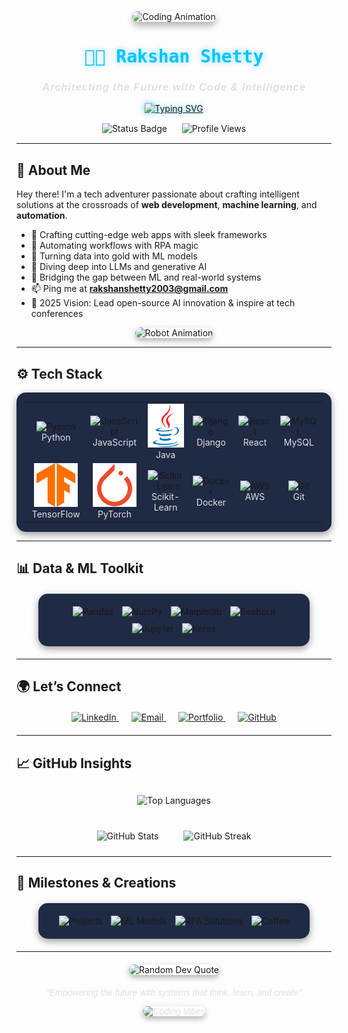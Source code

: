 <div align="center">
  <img src="https://user-images.githubusercontent.com/74038190/212749447-bfb7e725-6987-49d9-ae85-2015e3e7cc41.gif" width="450" alt="Coding Animation" style="border-radius: 20px; box-shadow: 0 6px 12px rgba(0,0,0,0.3); transition: transform 0.3s ease-in-out;" onmouseover="this.style.transform='scale(1.05)';" onmouseout="this.style.transform='scale(1)';">
</div>

<h1 align="center" style="font-family: 'Fira Code', monospace; color: #00C4FF; text-shadow: 0 0 10px rgba(0, 196, 255, 0.5);">
  👨‍💻 Rakshan Shetty
</h1>
<h3 align="center" style="font-family: 'Poppins', sans-serif; color: #E0E0E0; font-style: italic; letter-spacing: 1px;">
  Architecting the Future with Code & Intelligence
</h3>

<div align="center">
  <a href="https://git.io/typing-svg">
    <img src="https://readme-typing-svg.demolab.com?font=Fira+Code&weight=600&size=28&duration=2500&pause=800&color=00C4FF&center=true&vCenter=true&width=600&lines=Full+Stack+Developer;Machine+Learning+developer;RPA Developer;Python+%7C+Java+%7C+Django+%7C+React;Turning+Dreams+Into+Code" alt="Typing SVG" style="filter: drop-shadow(0 0 5px rgba(0, 196, 255, 0.7));" />
  </a>
</div>

<div align="center" style="margin: 15px 0;">
  <img src="https://img.shields.io/badge/Status-Coding%20the%20Future-00C4FF?style=for-the-badge&logo=codeigniter&logoColor=white&labelColor=1F2A44" alt="Status Badge" style="margin: 0 10px;" />
  <img src="https://komarev.com/ghpvc/?username=rakshan001&label=Profile%20Views&color=00C4FF&style=for-the-badge&labelColor=1F2A44" alt="Profile Views" style="margin: 0 10px;" />
</div>

---

## 🌟 About Me

Hey there! I'm a tech adventurer passionate about crafting intelligent solutions at the crossroads of **web development**, **machine learning**, and **automation**.

- 🚀 Crafting cutting-edge web apps with sleek frameworks  
- 🤖 Automating workflows with RPA magic  
- 🧠 Turning data into gold with ML models  
- 🌱 Diving deep into LLMs and generative AI  
- 🔭 Bridging the gap between ML and real-world systems  
- 📫 Ping me at **rakshanshetty2003@gmail.com**  
- 🎯 2025 Vision: Lead open-source AI innovation & inspire at tech conferences  

<div align="center">
  <img src="https://media.giphy.com/media/LmNwrBhejkK9EFP504/giphy.gif" width="220" alt="Robot Animation" style="border-radius: 15px; box-shadow: 0 4px 10px rgba(0,0,0,0.3);">
</div>

---

## ⚙️ Tech Stack

<table align="center" style="background: #1F2A44; border-radius: 15px; padding: 15px; box-shadow: 0 4px 12px rgba(0,0,0,0.4);">
  <tr>
    <td align="center" width="100">
      <img src="https://techstack-generator.vercel.app/python-icon.svg" alt="Python" width="70" height="70" style="transition: transform 0.3s;" onmouseover="this.style.transform='scale(1.1)';" onmouseout="this.style.transform='scale(1)';">
      <br><span style="color: #E0E0E0;">Python</span>
    </td>
    <td align="center" width="100">
      <img src="https://techstack-generator.vercel.app/js-icon.svg" alt="JavaScript" width="70" height="70" style="transition: transform 0.3s;" onmouseover="this.style.transform='scale(1.1)';" onmouseout="this.style.transform='scale(1)';">
      <br><span style="color: #E0E0E0;">JavaScript</span>
    </td>
    <td align="center" width="100">
      <img src="https://raw.githubusercontent.com/devicons/devicon/master/icons/java/java-original.svg" alt="Java" width="70" height="70" style="transition: transform 0.3s;" onmouseover="this.style.transform='scale(1.1)';" onmouseout="this.style.transform='scale(1)';">
      <br><span style="color: #E0E0E0;">Java</span>
    </td>
    <td align="center" width="100">
      <img src="https://cdn.worldvectorlogo.com/logos/django.svg" alt="Django" width="70" height="70" style="transition: transform 0.3s;" onmouseover="this.style.transform='scale(1.1)';" onmouseout="this.style.transform='scale(1)';">
      <br><span style="color: #E0E0E0;">Django</span>
    </td>
    <td align="center" width="100">
      <img src="https://techstack-generator.vercel.app/react-icon.svg" alt="React" width="70" height="70" style="transition: transform 0.3s;" onmouseover="this.style.transform='scale(1.1)';" onmouseout="this.style.transform='scale(1)';">
      <br><span style="color: #E0E0E0;">React</span>
    </td>
    <td align="center" width="100">
      <img src="https://techstack-generator.vercel.app/mysql-icon.svg" alt="MySQL" width="70" height="70" style="transition: transform 0.3s;" onmouseover="this.style.transform='scale(1.1)';" onmouseout="this.style.transform='scale(1)';">
      <br><span style="color: #E0E0E0;">MySQL</span>
    </td>
  </tr>
  <tr>
    <td align="center" width="100">
      <img src="https://raw.githubusercontent.com/devicons/devicon/master/icons/tensorflow/tensorflow-original.svg" alt="TensorFlow" width="70" height="70" style="transition: transform 0.3s;" onmouseover="this.style.transform='scale(1.1)';" onmouseout="this.style.transform='scale(1)';">
      <br><span style="color: #E0E0E0;">TensorFlow</span>
    </td>
    <td align="center" width="100">
      <img src="https://raw.githubusercontent.com/devicons/devicon/master/icons/pytorch/pytorch-original.svg" alt="PyTorch" width="70" height="70" style="transition: transform 0.3s;" onmouseover="this.style.transform='scale(1.1)';" onmouseout="this.style.transform='scale(1)';">
      <br><span style="color: #E0E0E0;">PyTorch</span>
    </td>
    <td align="center" width="100">
      <img src="https://upload.wikimedia.org/wikipedia/commons/0/05/Scikit_learn_logo_small.svg" alt="Scikit-Learn" width="70" height="70" style="transition: transform 0.3s;" onmouseover="this.style.transform='scale(1.1)';" onmouseout="this.style.transform='scale(1)';">
      <br><span style="color: #E0E0E0;">Scikit-Learn</span>
    </td>
    <td align="center" width="100">
      <img src="https://techstack-generator.vercel.app/docker-icon.svg" alt="Docker" width="70" height="70" style="transition: transform 0.3s;" onmouseover="this.style.transform='scale(1.1)';" onmouseout="this.style.transform='scale(1)';">
      <br><span style="color: #E0E0E0;">Docker</span>
    </td>
    <td align="center" width="100">
      <img src="https://techstack-generator.vercel.app/aws-icon.svg" alt="AWS" width="70" height="70" style="transition: transform 0.3s;" onmouseover="this.style.transform='scale(1.1)';" onmouseout="this.style.transform='scale(1)';">
      <br><span style="color: #E0E0E0;">AWS</span>
    </td>
    <td align="center" width="100">
      <img src="https://www.vectorlogo.zone/logos/git-scm/git-scm-icon.svg" alt="Git" width="70" height="70" style="transition: transform 0.3s;" onmouseover="this.style.transform='scale(1.1)';" onmouseout="this.style.transform='scale(1)';">
      <br><span style="color: #E0E0E0;">Git</span>
    </td>
  </tr>
</table>

---

## 📊 Data & ML Toolkit

<div align="center" style="background: #1F2A44; border-radius: 15px; padding: 15px; box-shadow: 0 4px 12px rgba(0,0,0,0.4); width: 80%; margin: 20px auto;">
  <img src="https://img.shields.io/badge/Pandas-150458?style=for-the-badge&logo=pandas&logoColor=white" alt="Pandas" style="margin: 5px;" />
  <img src="https://img.shields.io/badge/NumPy-013243?style=for-the-badge&logo=numpy&logoColor=white" alt="NumPy" style="margin: 5px;" />
  <img src="https://img.shields.io/badge/Matplotlib-11557c?style=for-the-badge&logo=python&logoColor=white" alt="Matplotlib" style="margin: 5px;" />
  <img src="https://img.shields.io/badge/Seaborn-3776AB?style=for-the-badge&logo=python&logoColor=white" alt="Seaborn" style="margin: 5px;" />
  <img src="https://img.shields.io/badge/Jupyter-F37626?style=for-the-badge&logo=jupyter&logoColor=white" alt="Jupyter" style="margin: 5px;" />
  <img src="https://img.shields.io/badge/Keras-D00000?style=for-the-badge&logo=keras&logoColor=white" alt="Keras" style="margin: 5px;" />
</div>

---

## 🌍 Let’s Connect

<div align="center" style="margin: 20px 0;">
  <a href="https://linkedin.com/in/rakshan-shetty-953864225" target="_blank" style="margin: 0 10px;">
    <img src="https://img.shields.io/badge/LinkedIn-0077B5?style=for-the-badge&logo=linkedin&logoColor=white" alt="LinkedIn" style="transition: transform 0.3s;" onmouseover="this.style.transform='scale(1.1)';" onmouseout="this.style.transform='scale(1)';">
  </a>
  <a href="mailto:rakshanshetty2003@gmail.com" target="_blank" style="margin: 0 10px;">
    <img src="https://img.shields.io/badge/Email-D14836?style=for-the-badge&logo=gmail&logoColor=white" alt="Email" style="transition: transform 0.3s;" onmouseover="this.style.transform='scale(1.1)';" onmouseout="this.style.transform='scale(1)';">
  </a>
  <a href="https://rakshan001.github.io/MyPortfolio/" target="_blank" style="margin: 0 10px;">
    <img src="https://img.shields.io/badge/Portfolio-00C4FF?style=for-the-badge&logo=about.me&logoColor=white" alt="Portfolio" style="transition: transform 0.3s;" onmouseover="this.style.transform='scale(1.1)';" onmouseout="this.style.transform='scale(1)';">
  </a>
  <a href="https://github.com/rakshan001" target="_blank" style="margin: 0 10px;">
    <img src="https://img.shields.io/badge/GitHub-100000?style=for-the-badge&logo=github&logoColor=white" alt="GitHub" style="transition: transform 0.3s;" onmouseover="this.style.transform='scale(1.1)';" onmouseout="this.style.transform='scale(1)';">
  </a>
</div>

---

## 📈 GitHub Insights

<div align="center" style="margin: 20px 0;">
  <img src="https://github-readme-stats.vercel.app/api/top-langs?username=rakshan001&show_icons=true&locale=en&layout=compact&theme=midnight-purple&hide_border=true&bg_color=1F2A44&title_color=00C4FF&text_color=E0E0E0" alt="Top Languages" style="margin: 10px;" />
</div>

<div align="center" style="display: flex; justify-content: center; gap: 20px; flex-wrap: wrap;">
  <img src="https://github-readme-stats.vercel.app/api?username=rakshan001&show_icons=true&locale=en&theme=midnight-purple&hide_border=true&bg_color=1F2A44&title_color=00C4FF&text_color=E0E0E0" alt="GitHub Stats" style="margin: 10px;" />
  <img src="https://github-readme-streak-stats.herokuapp.com/?user=rakshan001&theme=midnight-purple&hide_border=true&background=1F2A44&stroke=00C4FF&ring=00C4FF&fire=00C4FF&currStreakNum=E0E0E0&sideNums=E0E0E0&currStreakLabel=00C4FF&sideLabels=E0E0E0" alt="GitHub Streak" style="margin: 10px;" />
</div>

---

## 🏅 Milestones & Creations

<div align="center" style="background: #1F2A44; border-radius: 15px; padding: 15px; box-shadow: 0 4px 12px rgba(0,0,0,0.4); width: 80%; margin: 20px auto;">
  <img src="https://img.shields.io/badge/Projects-10%2B-00C4FF?style=for-the-badge&logo=github&logoColor=white" alt="Projects" style="margin: 5px;" />
  <img src="https://img.shields.io/badge/ML%20Models-3%2B-00C4FF?style=for-the-badge&logo=tensorflow&logoColor=white" alt="ML Models" style="margin: 5px;" />
  <img src="https://img.shields.io/badge/RPA%20Bots-1%2B-00C4FF?style=for-the-badge&logo=uipath&logoColor=white" alt="RPA Solutions" style="margin: 5px;" />
  <img src="https://img.shields.io/badge/Coffee%20Fueled-∞-00C4FF?style=for-the-badge&logo=buy-me-a-coffee&logoColor=white" alt="Coffee" style="margin: 5px;" />
</div>

---

<div align="center" style="margin: 20px 0;">
  <img src="https://quotes-github-readme.vercel.app/api?type=horizontal&theme=midnight-purple&border=true&bg_color=1F2A44&quoteColor=00C4FF&authorColor=E0E0E0" alt="Random Dev Quote" style="border-radius: 10px; box-shadow: 0 4px 10px rgba(0,0,0,0.3);" />
</div>

<div align="center" style="font-family: 'Poppins', sans-serif; color: #E0E0E0; font-style: italic; margin-bottom: 20px;">
  <p>"Empowering the future with systems that think, learn, and create"</p>
  <img src="https://media.giphy.com/media/26tPplGWjN0xLybiU/giphy.gif" width="180" alt="Coding Vibes" style="border-radius: 15px; box-shadow: 0 4px 10px rgba(0,0,0,0.3);">
</div>
